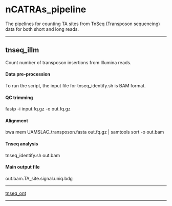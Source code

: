# nCATRAs_pipeline

The pipelines for counting TA sites from TnSeq (Transposon sequencing) data for both short and long reads.

---

## tnseq_illm
Count number of transposon insertions from Illumina reads.

#### Data pre-procession
To run the script, the input file for tnseq_identify.sh is BAM format.

#### QC trimming
fastp -i input.fq.gz -o out.fq.gz 

#### Alignment
bwa mem UAMSLAC_transposon.fasta out.fq.gz | samtools sort -o out.bam 

#### Tnseq analysis
tnseq_identify.sh out.bam 

#### Main output file
out.bam.TA_site.signal.uniq.bdg

---

[tnseq_ont]('tnseq_ont/README.md')

---

